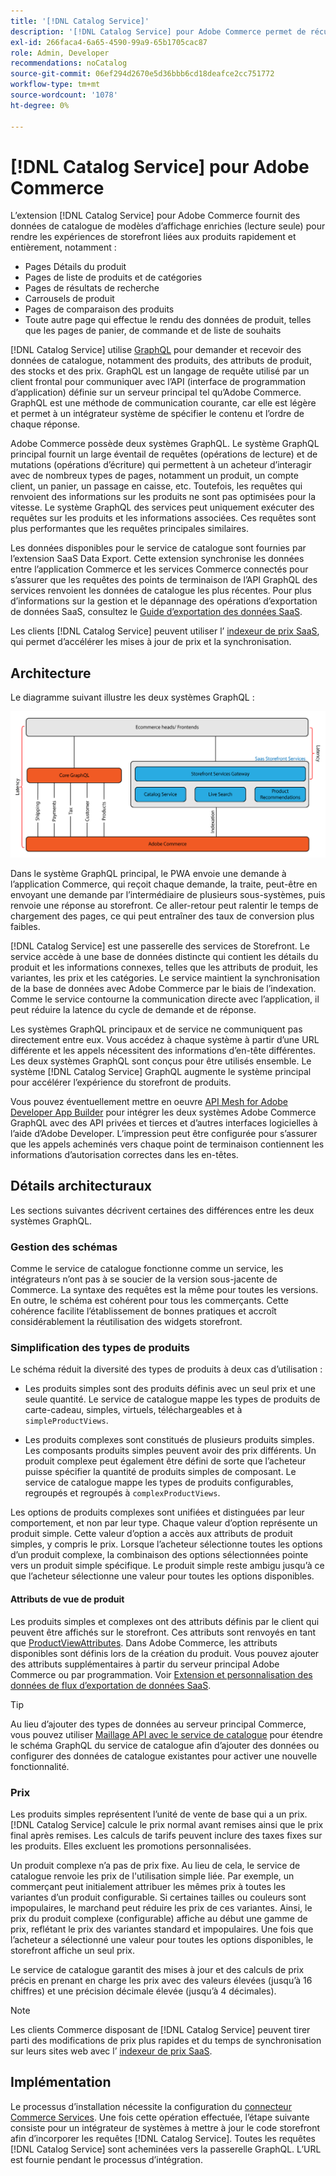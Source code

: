 ```yaml
---
title: '[!DNL Catalog Service]'
description: '[!DNL Catalog Service] pour Adobe Commerce permet de récupérer le contenu des pages d’affichage de produit et des pages de liste de produits beaucoup plus rapidement que les requêtes GraphQL natives.'
exl-id: 266faca4-6a65-4590-99a9-65b1705cac87
role: Admin, Developer
recommendations: noCatalog
source-git-commit: 06ef294d2670e5d36bbb6cd18deafce2cc751772
workflow-type: tm+mt
source-wordcount: '1078'
ht-degree: 0%

---
```


# [!DNL Catalog Service] pour Adobe Commerce

L’extension [!DNL Catalog Service] pour Adobe Commerce fournit des données de catalogue de modèles d’affichage enrichies (lecture seule) pour rendre les expériences de storefront liées aux produits rapidement et entièrement, notamment :

* Pages Détails du produit
* Pages de liste de produits et de catégories
* Pages de résultats de recherche
* Carrousels de produit
* Pages de comparaison des produits
* Toute autre page qui effectue le rendu des données de produit, telles que les pages de panier, de commande et de liste de souhaits

[!DNL Catalog Service] utilise [GraphQL](https://graphql.org/) pour demander et recevoir des données de catalogue, notamment des produits, des attributs de produit, des stocks et des prix. GraphQL est un langage de requête utilisé par un client frontal pour communiquer avec l’API (interface de programmation d’application) définie sur un serveur principal tel qu’Adobe Commerce. GraphQL est une méthode de communication courante, car elle est légère et permet à un intégrateur système de spécifier le contenu et l’ordre de chaque réponse.

Adobe Commerce possède deux systèmes GraphQL. Le système GraphQL principal fournit un large éventail de requêtes (opérations de lecture) et de mutations (opérations d’écriture) qui permettent à un acheteur d’interagir avec de nombreux types de pages, notamment un produit, un compte client, un panier, un passage en caisse, etc. Toutefois, les requêtes qui renvoient des informations sur les produits ne sont pas optimisées pour la vitesse. Le système GraphQL des services peut uniquement exécuter des requêtes sur les produits et les informations associées. Ces requêtes sont plus performantes que les requêtes principales similaires.

Les données disponibles pour le service de catalogue sont fournies par l’extension SaaS Data Export. Cette extension synchronise les données entre l’application Commerce et les services Commerce connectés pour s’assurer que les requêtes des points de terminaison de l’API GraphQL des services renvoient les données de catalogue les plus récentes. Pour plus d’informations sur la gestion et le dépannage des opérations d’exportation de données SaaS, consultez le [Guide d’exportation des données SaaS](../data-export/overview.md).

Les clients [!DNL Catalog Service] peuvent utiliser l’ [ indexeur de prix SaaS](../price-index/price-indexing.md), qui permet d’accélérer les mises à jour de prix et la synchronisation.

## Architecture

Le diagramme suivant illustre les deux systèmes GraphQL :

![Diagramme d’architecture de catalogue](assets/catalog-service-architecture.png)

Dans le système GraphQL principal, le PWA envoie une demande à l’application Commerce, qui reçoit chaque demande, la traite, peut-être en envoyant une demande par l’intermédiaire de plusieurs sous-systèmes, puis renvoie une réponse au storefront. Ce aller-retour peut ralentir le temps de chargement des pages, ce qui peut entraîner des taux de conversion plus faibles.

[!DNL Catalog Service] est une passerelle des services de Storefront. Le service accède à une base de données distincte qui contient les détails du produit et les informations connexes, telles que les attributs de produit, les variantes, les prix et les catégories. Le service maintient la synchronisation de la base de données avec Adobe Commerce par le biais de l’indexation.
Comme le service contourne la communication directe avec l’application, il peut réduire la latence du cycle de demande et de réponse.

Les systèmes GraphQL principaux et de service ne communiquent pas directement entre eux. Vous accédez à chaque système à partir d’une URL différente et les appels nécessitent des informations d’en-tête différentes. Les deux systèmes GraphQL sont conçus pour être utilisés ensemble. Le système [!DNL Catalog Service] GraphQL augmente le système principal pour accélérer l’expérience du storefront de produits.

Vous pouvez éventuellement mettre en oeuvre [API Mesh for Adobe Developer App Builder](https://developer.adobe.com/graphql-mesh-gateway/) pour intégrer les deux systèmes Adobe Commerce GraphQL avec des API privées et tierces et d’autres interfaces logicielles à l’aide d’Adobe Developer. L’impression peut être configurée pour s’assurer que les appels acheminés vers chaque point de terminaison contiennent les informations d’autorisation correctes dans les en-têtes.

## Détails architecturaux

Les sections suivantes décrivent certaines des différences entre les deux systèmes GraphQL.

### Gestion des schémas

Comme le service de catalogue fonctionne comme un service, les intégrateurs n’ont pas à se soucier de la version sous-jacente de Commerce. La syntaxe des requêtes est la même pour toutes les versions. En outre, le schéma est cohérent pour tous les commerçants. Cette cohérence facilite l’établissement de bonnes pratiques et accroît considérablement la réutilisation des widgets storefront.

### Simplification des types de produits

Le schéma réduit la diversité des types de produits à deux cas d’utilisation :

* Les produits simples sont des produits définis avec un seul prix et une seule quantité. Le service de catalogue mappe les types de produits de carte-cadeau, simples, virtuels, téléchargeables et à `simpleProductViews`.

* Les produits complexes sont constitués de plusieurs produits simples. Les composants produits simples peuvent avoir des prix différents. Un produit complexe peut également être défini de sorte que l’acheteur puisse spécifier la quantité de produits simples de composant. Le service de catalogue mappe les types de produits configurables, regroupés et regroupés à `complexProductViews`.

Les options de produits complexes sont unifiées et distinguées par leur comportement, et non par leur type. Chaque valeur d’option représente un produit simple. Cette valeur d’option a accès aux attributs de produit simples, y compris le prix. Lorsque l’acheteur sélectionne toutes les options d’un produit complexe, la combinaison des options sélectionnées pointe vers un produit simple spécifique. Le produit simple reste ambigu jusqu’à ce que l’acheteur sélectionne une valeur pour toutes les options disponibles.

#### Attributs de vue de produit

Les produits simples et complexes ont des attributs définis par le client qui peuvent être affichés sur le storefront. Ces attributs sont renvoyés en tant que [ProductViewAttributes](https://developer.adobe.com/commerce/services/graphql/catalog-service/products/#productviewattribute-type). Dans Adobe Commerce, les attributs disponibles sont définis lors de la création du produit. Vous pouvez ajouter des attributs supplémentaires à partir du serveur principal Adobe Commerce ou par programmation. Voir [Extension et personnalisation des données de flux d’exportation de données SaaS](../data-export/extensibility-and-customizations.md).

>[!TIP]
>
>Au lieu d’ajouter des types de données au serveur principal Commerce, vous pouvez utiliser [Maillage API avec le service de catalogue](mesh.md) pour étendre le schéma GraphQL du service de catalogue afin d’ajouter des données ou configurer des données de catalogue existantes pour activer une nouvelle fonctionnalité.

### Prix

Les produits simples représentent l’unité de vente de base qui a un prix. [!DNL Catalog Service] calcule le prix normal avant remises ainsi que le prix final après remises. Les calculs de tarifs peuvent inclure des taxes fixes sur les produits. Elles excluent les promotions personnalisées.

Un produit complexe n’a pas de prix fixe. Au lieu de cela, le service de catalogue renvoie les prix de l&#39;utilisation simple liée. Par exemple, un commerçant peut initialement attribuer les mêmes prix à toutes les variantes d’un produit configurable. Si certaines tailles ou couleurs sont impopulaires, le marchand peut réduire les prix de ces variantes. Ainsi, le prix du produit complexe (configurable) affiche au début une gamme de prix, reflétant le prix des variantes standard et impopulaires. Une fois que l’acheteur a sélectionné une valeur pour toutes les options disponibles, le storefront affiche un seul prix.

Le service de catalogue garantit des mises à jour et des calculs de prix précis en prenant en charge les prix avec des valeurs élevées (jusqu’à 16 chiffres) et une précision décimale élevée (jusqu’à 4 décimales).

>[!NOTE]
>
> Les clients Commerce disposant de [!DNL Catalog Service] peuvent tirer parti des modifications de prix plus rapides et du temps de synchronisation sur leurs sites web avec l’ [ indexeur de prix SaaS](../price-index/price-indexing.md).

## Implémentation

Le processus d’installation nécessite la configuration du [connecteur Commerce Services](../landing/saas.md). Une fois cette opération effectuée, l’étape suivante consiste pour un intégrateur de systèmes à mettre à jour le code storefront afin d’incorporer les requêtes [!DNL Catalog Service]. Toutes les requêtes [!DNL Catalog Service] sont acheminées vers la passerelle GraphQL. L’URL est fournie pendant le processus d’intégration.
